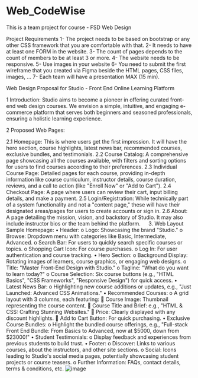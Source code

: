 # Web_CodeWise
This is a team project for course - FSD Web Design 

Project Requirements
  1-     The project needs to be based on bootstrap or any other CSS framework that you are comfortable with that.
  2-     It needs to have at least one FORM in the website.
  3-     The count of pages depends to the count of members to be at least 3 or more.
  4-     The website needs to be responsive.
  5-     Use images in your website
  6-     You need to submit the first wireframe that you created via Figma beside the HTML pages, CSS files, images, ...
  7-     Each team will have a presentation MAX (15 min).

  
  Web Design Proposal for Studio - Front End Online Learning Platform

1	Introduction:
  Studio aims to become a pioneer in offering curated front-end web design courses. We envision a simple, intuitive, and engaging e-commerce platform that serves both beginners and seasoned professionals, ensuring a holistic learning experience.

2	Proposed Web Pages:

2.1	Homepage: This is where users get the first impression. It will have the hero section, course highlights, latest news bar, recommended courses, exclusive bundles, and testimonials.
2.2	Course Catalog: A comprehensive page showcasing all the courses available, with filters and sorting options for users to find courses according to their preferences.
2.3	Individual Course Page: Detailed pages for each course, providing in-depth information like course curriculum, instructor details, course duration, reviews, and a call to action (like "Enroll Now" or "Add to Cart").
2.4	Checkout Page: A page where users can review their cart, input billing details, and make a payment. 
2.5	Login/Registration: While technically part of a system functionality and not a "content page," these will have their designated areas/pages for users to create accounts or sign in.
2.6	About: A page detailing the mission, vision, and backstory of Studio. It may also include instructor bios or the team behind the platform.
 
3. Web Layout Sample
Homepage:
•	Header:
o	Logo: Showcasing the brand "Studio."
o	Browse: Dropdown menu with categories like Basic, Intermediate, Advanced.
o	Search Bar: For users to quickly search specific courses or topics.
o	Shopping Cart Icon: For course purchases.
o	Log In: For user authentication and course tracking.
•	Hero Section:
o	Background Display: Rotating images of learners, course graphics, or engaging web designs.
o	Title: "Master Front-End Design with Studio."
o	Tagline: "What do you want to learn today?"
o	Course Selection: Six course buttons (e.g., "HTML Basics", "CSS Frameworks", "Responsive Design") for quick access.
•	Latest News Bar:
o	Highlighting new course additions or updates, e.g., "Just Launched: Advanced CSS Animations."
•	Recommended Courses:
o	A grid layout with 3 columns, each featuring:
	Course Image: Thumbnail representing the course content.
	Course Title and Brief: e.g., "HTML & CSS: Crafting Stunning Websites."
	Price: Clearly displayed with any discount highlights.
	Add to Cart Button: For quick purchasing.
•	Exclusive Course Bundles:
o	Highlight the bundled course offerings, e.g., "Full-stack Front End Bundle: From Basics to Advanced, now at $5000, down from $23000!"
•	Student Testimonials:
o	Display feedback and experiences from previous students to build trust.
•	Footer:
o	Discover: Links to various courses, about the instructors, and other site sections.
o	Social: Icons leading to Studio's social media pages, potentially showcasing student projects or course teasers.
o	Further Information: FAQs, contact details, terms & conditions, etc.
![image](https://github.com/lisiCAO/Web_CodeWise/assets/137085653/1d307c3c-12c2-42f7-b81e-030187d3c859)
